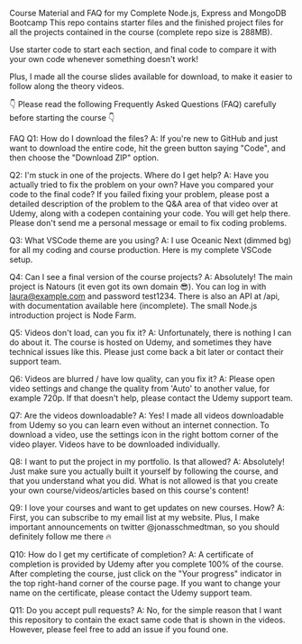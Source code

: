 Course Material and FAQ for my Complete Node.js, Express and MongoDB Bootcamp
This repo contains starter files and the finished project files for all the projects contained in the course (complete repo size is 288MB).

Use starter code to start each section, and final code to compare it with your own code whenever something doesn't work!

Plus, I made all the course slides available for download, to make it easier to follow along the theory videos.

👇 Please read the following Frequently Asked Questions (FAQ) carefully before starting the course 👇

FAQ
Q1: How do I download the files?
A: If you're new to GitHub and just want to download the entire code, hit the green button saying "Code", and then choose the "Download ZIP" option.

Q2: I'm stuck in one of the projects. Where do I get help?
A: Have you actually tried to fix the problem on your own? Have you compared your code to the final code? If you failed fixing your problem, please post a detailed description of the problem to the Q&A area of that video over at Udemy, along with a codepen containing your code. You will get help there. Please don't send me a personal message or email to fix coding problems.

Q3: What VSCode theme are you using?
A: I use Oceanic Next (dimmed bg) for all my coding and course production. Here is my complete VSCode setup.

Q4: Can I see a final version of the course projects?
A: Absolutely! The main project is Natours (it even got its own domain 😎). You can log in with laura@example.com and password test1234. There is also an API at /api, with documentation available here (incomplete). The small Node.js introduction project is Node Farm.

Q5: Videos don't load, can you fix it?
A: Unfortunately, there is nothing I can do about it. The course is hosted on Udemy, and sometimes they have technical issues like this. Please just come back a bit later or contact their support team.

Q6: Videos are blurred / have low quality, can you fix it?
A: Please open video settings and change the quality from 'Auto' to another value, for example 720p. If that doesn't help, please contact the Udemy support team.

Q7: Are the videos downloadable?
A: Yes! I made all videos downloadable from Udemy so you can learn even without an internet connection. To download a video, use the settings icon in the right bottom corner of the video player. Videos have to be downloaded individually.

Q8: I want to put the project in my portfolio. Is that allowed?
A: Absolutely! Just make sure you actually built it yourself by following the course, and that you understand what you did. What is not allowed is that you create your own course/videos/articles based on this course's content!

Q9: I love your courses and want to get updates on new courses. How?
A: First, you can subscribe to my email list at my website. Plus, I make important announcements on twitter @jonasschmedtman, so you should definitely follow me there 🔥

Q10: How do I get my certificate of completion?
A: A certificate of completion is provided by Udemy after you complete 100% of the course. After completing the course, just click on the "Your progress" indicator in the top right-hand corner of the course page. If you want to change your name on the certificate, please contact the Udemy support team.

Q11: Do you accept pull requests?
A: No, for the simple reason that I want this repository to contain the exact same code that is shown in the videos. However, please feel free to add an issue if you found one.
